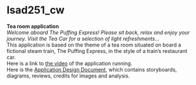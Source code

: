 # Isad251_cw
<b>Tea room application</b>
<br/><em>Welcome aboard The Puffing Express! Please sit back, relax and enjoy your journey. Visit the Tea Car for a selection of light refreshments...</em>
<br/>This application is based on the theme of a tea room situated on board a fictional steam train, The Puffing Express, in the style of a train’s restaurant car. 
<br/>Here is a link to <a href="https://www.youtube.com/watch?v=ZK2LDWGXyJU">the video</a> of the application running. 
<br/>Here is the <a href = "https://github.com/Squidgeypea/Isad251_cw/blob/master/docs/Application%20Design%20Document.pdf">Application Design Document<a>, which contains storyboards, diagrams, reviews, credits for images and analysis.
